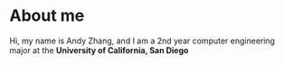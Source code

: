 # About me
Hi, my name is Andy Zhang, and I am a 2nd year computer engineering major at the **University of California, San Diego**
